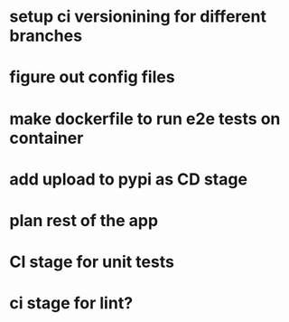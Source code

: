 # setup ci versionining for different branches
# figure out config files
# make dockerfile to run e2e tests on container
# add upload to pypi as CD stage
# plan rest of the app
# CI stage for unit tests
# ci stage for lint?
